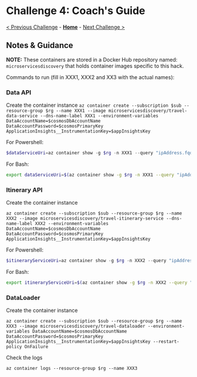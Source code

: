 # Challenge 4: Coach's Guide

[< Previous Challenge](./Challenge-03.md) - **[Home](README.md)** - [Next Challenge >](./Challenge-05.md)

## Notes & Guidance

**NOTE:** These containers are stored in a Docker Hub repository named: `microservicesdiscovery` that holds container images specific to this hack.

Commands to run (fill in XXX1, XXX2 and XX3 with the actual names):

### Data API

Create the container instance
```az container create --subscription $sub --resource-group $rg --name XXX1 --image microservicesdiscovery/travel-data-service --dns-name-label XXX1 --environment-variables DataAccountName=$cosmosDbAccountName DataAccountPassword=$cosmosPrimaryKey ApplicationInsights__InstrumentationKey=$appInsightsKey```

For Powershell:

```powershell
$dataServiceUri=az container show -g $rg -n XXX1 --query "ipAddress.fqdn"
```

For Bash:

```bash
export dataServiceUri=$(az container show -g $rg -n XXX1 --query "ipAddress.fqdn" | tr -d '"')
```

### Itinerary API

Create the container instance

```az container create --subscription $sub --resource-group $rg --name XXX2 --image microservicesdiscovery/travel-itinerary-service --dns-name-label XXX2 --environment-variables DataAccountName=$cosmosDbAccountName DataAccountPassword=$cosmosPrimaryKey ApplicationInsights__InstrumentationKey=$appInsightsKey```

For Powershell:

```powershell
$itineraryServiceUri=az container show -g $rg -n XXX2 --query "ipAddress.fqdn"
```

For Bash:

```bash
export itineraryServiceUri=$(az container show -g $rg -n XXX2 --query "ipAddress.fqdn" | tr -d '"')
```

### DataLoader

Create the container instance

```az container create --subscription $sub --resource-group $rg --name XXX3 --image microservicesdiscovery/travel-dataloader --environment-variables DataAccountName=$cosmosDbAccountName DataAccountPassword=$cosmosPrimaryKey ApplicationInsights__InstrumentationKey=$appInsightsKey --restart-policy OnFailure```

Check the logs

```az container logs --resource-group $rg --name XXX3```
